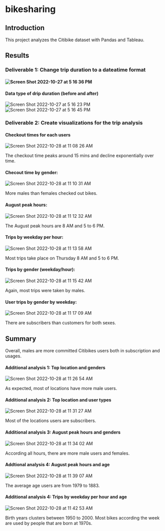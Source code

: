 # bikesharing

## Introduction
This project analyzes the  Citibike dataset with Pandas and Tableau.  

## Results

### Deliverable 1:  Change trip duration to a dateatime format 

#### ![Screen Shot 2022-10-27 at 5 16 36 PM](https://user-images.githubusercontent.com/108419097/198668359-f1559353-dfd8-48ba-924a-42450c613649.png)

#### Data type of drip duration (before and after)
![Screen Shot 2022-10-27 at 5 16 23 PM](https://user-images.githubusercontent.com/108419097/198666508-e0a4ea27-d7fa-48db-8ea2-f518bc4866a6.png) ![Screen Shot 2022-10-27 at 5 16 45 PM](https://user-images.githubusercontent.com/108419097/198666722-3a482877-5732-4095-b622-e4178e9b3011.png)

### Deliverable 2:  Create visualizations for the trip analysis

#### Checkout times for each users
![Screen Shot 2022-10-28 at 11 08 26 AM](https://user-images.githubusercontent.com/108419097/198669463-c801ce78-e0bb-4333-a8c5-7e4dbac159a6.png)

The checkout time peaks around 15 mins and decline exponentially over time. 


#### Checout time by gender:
![Screen Shot 2022-10-28 at 11 10 31 AM](https://user-images.githubusercontent.com/108419097/198670656-c56ba243-2c0a-49cf-bd9d-c605e4e5f14c.png)

More males than females checked out bikes.


#### August peak hours:
![Screen Shot 2022-10-28 at 11 12 32 AM](https://user-images.githubusercontent.com/108419097/198671771-6cce5e25-d9c2-495c-933e-f58f72d20230.png)

The August peak hours are 8 AM and 5 to 6 PM.


#### Trips by weekday per hour:
![Screen Shot 2022-10-28 at 11 13 58 AM](https://user-images.githubusercontent.com/108419097/198672231-3c4131f9-477f-4f8d-8036-a544b11f40e5.png)

Most trips take place on Thursday 8 AM and 5 to 6 PM. 


#### Trips by gender (weekday/hour):
![Screen Shot 2022-10-28 at 11 15 42 AM](https://user-images.githubusercontent.com/108419097/198672654-7d269e86-744e-49d8-8280-7e4b5bac46cf.png)

Again, most trips were taken by males.


#### User trips by gender by weekday:
![Screen Shot 2022-10-28 at 11 17 09 AM](https://user-images.githubusercontent.com/108419097/198672961-559082a2-bffa-49cd-9927-2cc3e78b65bd.png)

There are subscribers than customers for both sexes.


## Summary
Overall, males are more committed Citibikes users both in subscription and usages.

#### Additional analysis 1: Top location and genders
![Screen Shot 2022-10-28 at 11 26 54 AM](https://user-images.githubusercontent.com/108419097/198675037-dc00b9f1-f097-49cc-8971-691766cd9b02.png)

As expected, most of locations have more male users. 

#### Additional analysis 2: Top location and user types
![Screen Shot 2022-10-28 at 11 31 27 AM](https://user-images.githubusercontent.com/108419097/198675949-63d2c18c-aaf3-438b-ae16-aeef6f27d007.png)

Most of the locations users are subscribers. 

#### Additional analysis 3:  August peak hours and genders
![Screen Shot 2022-10-28 at 11 34 02 AM](https://user-images.githubusercontent.com/108419097/198676502-e20cb778-0dcb-4df1-96e3-8680bb853719.png)

According all hours, there are more male users and females. 

#### Addtional analysis 4: August peak hours and age
![Screen Shot 2022-10-28 at 11 39 07 AM](https://user-images.githubusercontent.com/108419097/198677552-73d0ade1-a189-4800-8feb-53f9f1e348d2.png)

The average age users are from 1979 to 1883. 

#### Additional analysis 4:  Trips by weekday per hour and age
![Screen Shot 2022-10-28 at 11 42 53 AM](https://user-images.githubusercontent.com/108419097/198678344-aca3a14b-7b75-48e1-a201-ca1a6295ec85.png)

Birth years clusters between 1950 to 2000.  Most bikes according the week are used by people that are born at 1970s.  
